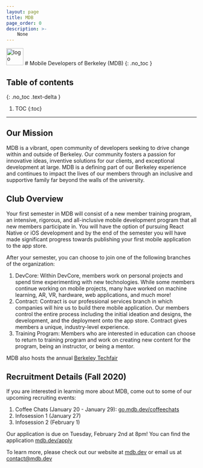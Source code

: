 ```yaml
---
layout: page
title: MDB
page_order: 0
description: >-
    None
---
```


<img src="https://dl.airtable.com/.attachments/84c59579067c8594cf5eb244d37b64a6/3518d80f/mdb.jpg" alt="logo" style="height:45px !important;"/>
# Mobile Developers of Berkeley (MDB)
{: .no_toc }

## Table of contents
{: .no_toc .text-delta }

1. TOC
{:toc}

---

## Our Mission

MDB is a vibrant, open community of developers seeking to drive change within and outside of Berkeley. Our community fosters a passion for innovative ideas, inventive solutions for our clients, and exceptional development at large. MDB is a defining part of our Berkeley experience and continues to impact the lives of our members through an inclusive and supportive family far beyond the walls of the university.

## Club Overview

Your first semester in MDB will consist of a new member training program, an intensive, rigorous, and all-inclusive mobile development program that all new members participate in. You will have the option of pursuing React Native or iOS development and by the end of the semester you will have made significant progress towards publishing your first mobile application to the app store.

After your semester, you can choose to join one of the following branches of the organization:

1. DevCore: Within DevCore, members work on personal projects and spend time experimenting with new technologies. While some members continue working on mobile projects, many have worked on machine learning, AR, VR, hardware, web applications, and much more!
2. Contract: Contract is our professional services branch in which companies will hire us to build there mobile application. Our members control the entire process including the initial ideation and designs, the development, and the deployment onto the app store. Contract gives members a unique, industry-level experience.
3. Training Program: Members who are interested in education can choose to return to training program and work on creating new content for the program, being an instructor, or being a mentor.

MDB also hosts the annual [Berkeley Techfair](https://techfair.dev)

## Recruitment Details (Fall 2020)

If you are interested in learning more about MDB, come out to some of our upcoming recruiting events:

1. Coffee Chats (January 20 - January 29): [go.mdb.dev/coffeechats](https://go.mdb.dev/coffeechats)
2. Infosession 1 (January 27)
3. Infosession 2 (February 1)

Our application is due on Tuesday, February 2nd at 8pm! You can find the application [mdb.dev/apply](https://mdb.dev/apply)

To learn more, please check out our website at [mdb.dev](http://mdb.dev) or email us at [contact@mdb.dev](mailto:contact@mdb.dev)

